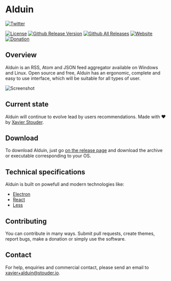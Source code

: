 # Alduin
[![Twitter](https://img.shields.io/twitter/follow/Xstoudi.svg?style=social&label=Follow%20@Xstoudi)](https://twitter.com/Xstoudi)

[![License](https://img.shields.io/badge/license-MIT-blue.svg?style=flat-square)](https://github.com/AlduinApp/alduin/blob/master/LICENSE) 
[![Github Release Version](https://img.shields.io/github/release/AlduinApp/alduin.svg?style=flat-square)](https://github.com/AlduinRSS/alduin/release)
[![Github All Releases](https://img.shields.io/github/downloads/AlduinApp/alduin/total.svg?style=flat-square)](https://github.com/AlduinApp/alduin/releases)
[![Website](https://img.shields.io/website-up-down-green-red/https/alduinapp.github.io.svg?label=Alduin%27s%20website&style=flat-square)](https://alduinapp.github.io)
[![Donation](https://img.shields.io/badge/Donate-here-green.svg?style=flat-square)](https://alduinapp.github.io/)

## Overview
Alduin is an RSS, Atom and JSON feed aggregator available on Windows and Linux.
Open source and free, Alduin has an ergonomic, complete and easy to use interface, which will be suitable for all types of user.

![Screenshot](https://i.imgur.com/ei9GHDK.png)

## Current state
Alduin will continue to evolve lead by users recommendations.
Made with :heart: by [Xavier Stouder](https://github.com/Xstoudi).

## Download
To download Alduin, just go [on the release page](https://github.com/AlduinApp/alduin/releases) and download the archive or executable corresponding to your OS.

## Technical specifications
Alduin is built on powefull and modern technologies like:
* [Electron](http://electron.atom.io/)
* [React](https://facebook.github.io/react/)
* [Less](http://lesscss.org/)

## Contributing
You can contribute in many ways. Submit pull requests, create themes, report bugs, make a donation or simply use the software.

## Contact
For help, enquiries and commercial contact, please send an email to [xavier+alduin@stouder.io](mailto://xavier+alduin@stouder.io).

